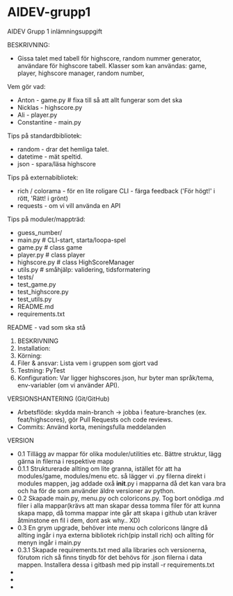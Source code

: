 # AIDEV-grupp1
AIDEV Grupp 1 inlämningsuppgift

BESKRIVNING:
- Gissa talet med tabell för highscore, random nummer generator, användare för highscore tabell.
 Klasser som kan användas: game, player, highscore manager, random number, 




Vem gör vad:
- Anton - game.py   # fixa till så att allt fungerar som det ska
- Nicklas - highscore.py
- Ali - player.py
- Constantine - main.py





Tips på standardbibliotek:
- random - drar det hemliga talet.
- datetime - mät speltid.
- json - spara/läsa highscore


Tips på externabibliotek:
- rich / colorama - för en lite roligare CLI - färga feedback ('För högt!' i rött, 'Rätt! i grönt)
- requests - om vi vill använda en API


Tips på moduler/mappträd:
- guess_number/
 - main.py # CLI-start, starta/loopa-spel
 - game.py # class game
 - player.py # class player
 - highscore.py # class HighScoreManager
 - utils.py # småhjälp: validering, tidsformatering
- tests/
 - test_game.py 
 - test_highscore.py
 - test_utils.py
- README.md
- requirements.txt


README - vad som ska stå
1. BESKRIVNING
2. Installation:
3. Körning:
4. Filer & ansvar: Lista vem i gruppen som gjort vad
5. Testning: PyTest
6. Konfiguration: Var ligger highscores.json, hur byter man språk/tema, env-variabler (om vi använder API).


VERSIONSHANTERING (Git/GitHub)
- Arbetsflöde: skydda main-branch -> jobba i feature-branches (ex. feat/highscores), gör Pull Requests och code reviews.
- Commits: Använd korta, meningsfulla meddelanden

 VERSION
- 0.1 Tillägg av mappar för olika moduler/utilities etc. Bättre struktur, lägg gärna in filerna i respektive mapp
- 0.1.1 Strukturerade allting om lite granna, istället för att ha modules/game, modules/menu etc. så lägger vi .py filerna direkt i modules mappen, jag addade oxå __init__.py i mapparna då det kan vara bra och ha för de som använder äldre versioner av python.
- 0.2 Skapade main.py, menu.py och coloricons.py. Tog bort onödiga .md filer i alla mappar(krävs att man skapar dessa tomma filer för att kunna skapa mapp, då tomma mappar inte går att skapa i github utan kräver åtminstone en fil i dem, dont ask why.. XD)
- 0.3 En grym upgrade, behöver inte menu och coloricons längre då allting ingår i nya externa bibliotek rich(pip install rich) och allting för menyn ingår i main.py
- 0.3.1 Skapade requirements.txt med alla libraries och versionerna, förutom rich så finns tinydb för det behövs för .json filerna i data mappen. Installera dessa i gitbash med pip install -r requirements.txt
-
-
-

